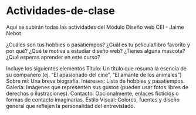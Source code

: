 # Actividades-de-clase
Aquí se subirán todas las actividades del Módulo Diseño web CEI - Jaime Nebot

¿Cuáles son tus hobbies o pasatiempos?
¿Cuál es tu película/libro favorito y por qué?
¿Qué te motiva a estudiar diseño web?
¿Tienes alguna mascota?
¿Qué esperas aprender en este curso?


Incluye los siguientes elementos
Título: Un título que resuma la esencia de su compañero (ej. “El apasionado del cine”, “El amante de los animales”)
Sobre mí: Una breve biografía.
Intereses: Lista de hobbies y pasatiempos.
Galería: Imágenes que representen sus gustos (pueden usar fotos libres de derechos o ilustraciones).
Contacto: Opcionalmente, enlaces ficticios o formas de contacto imaginarias.
Estilo Visual: Colores, fuentes y diseño general que reflejen la personalidad del entrevistado.


